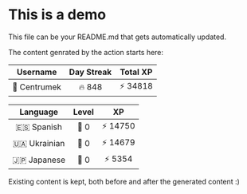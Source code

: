 # This is a demo

This file can be your README.md that gets automatically updated.

The content genrated by the action starts here:

<!--START_SECTION:duolingoStats-->
<!-- Automatically generated with https://github.com/centrumek/duolingo-readme-stats-->

| Username | Day Streak | Total XP |
|:---:|:---:|:---:|
| 👤 Centrumek | 🔥 848 | ⚡ 34818 |

| Language | Level | XP |
|:---:|:---:|:---:|
| 🇪🇸 Spanish | 👑 0 | ⚡ 14750 |
| 🇺🇦 Ukrainian | 👑 0 | ⚡ 14679 |
| 🇯🇵 Japanese | 👑 0 | ⚡ 5354 |

<!--END_SECTION:duolingoStats-->

Existing content is kept, both before and after the generated content :)